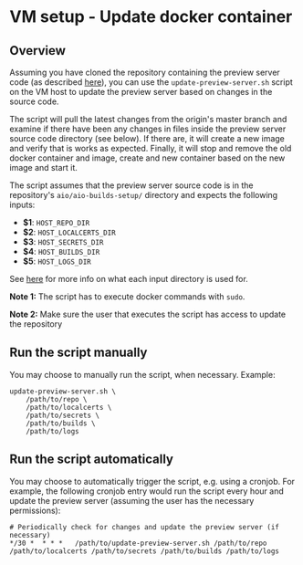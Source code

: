 # VM setup - Update docker container


## Overview
Assuming you have cloned the repository containing the preview server code (as described
[here](vm-setup--create-docker-image.md)), you can use the `update-preview-server.sh` script on the
VM host to update the preview server based on changes in the source code.

The script will pull the latest changes from the origin's master branch and examine if there have
been any changes in files inside the preview server source code directory (see below). If there are,
it will create a new image and verify that is works as expected. Finally, it will stop and remove
the old docker container and image, create and new container based on the new image and start it.

The script assumes that the preview server source code is in the repository's
`aio/aio-builds-setup/` directory and expects the following inputs:

- **$1**: `HOST_REPO_DIR`
- **$2**: `HOST_LOCALCERTS_DIR`
- **$3**: `HOST_SECRETS_DIR`
- **$4**: `HOST_BUILDS_DIR`
- **$5**: `HOST_LOGS_DIR`

See [here](vm-setup--create-host-dirs-and-files.md) for more info on what each input directory is
used for.

**Note 1:** The script has to execute docker commands with `sudo`.

**Note 2:** Make sure the user that executes the script has access to update the repository


## Run the script manually
You may choose to manually run the script, when necessary. Example:

```
update-preview-server.sh \
    /path/to/repo \
    /path/to/localcerts \
    /path/to/secrets \
    /path/to/builds \
    /path/to/logs
```


## Run the script automatically
You may choose to automatically trigger the script, e.g. using a cronjob. For example, the following
cronjob entry would run the script every hour and update the preview server (assuming the user has
the necessary permissions):

```
# Periodically check for changes and update the preview server (if necessary)
*/30 *  * * *   /path/to/update-preview-server.sh /path/to/repo /path/to/localcerts /path/to/secrets /path/to/builds /path/to/logs
```
